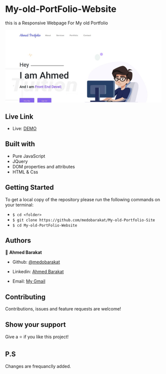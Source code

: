 # My-old-PortFolio-Website
this is a Responsive Webpage For My old Portfolio

![screenshot](./img/ScreeShot.png)

## Live Link

- Live: [DEMO](https://medobarakat.github.io/My-old-Portfolio-Site/)

## Built with

- Pure JavaScript
- JQuery
- DOM properties and attributes
- HTML & Css

## Getting Started
To get a local copy of the repository please run the following commands on your terminal:
- ```$ cd <folder>```
- ```$ git clone https://github.com/medobarakat/My-old-Portfolio-Site ```
- ```$ cd My-old-PortFolio-Website ```


## Authors

👤 **Ahmed Barakat**
- Github: [@medobarakat](https://github.com/medobarakat)

- Linkedin: [Ahmed Barakat](https://www.linkedin.com/in/ahmed-barakat-dev/)

- Email: [My Gmail](ahmedbarakat2401@gmail.com)

##    Contributing

Contributions, issues and feature requests are welcome!

## Show your support

Give a ⭐️ if you like this project!

## P.S
Changes are frequanclly added.

